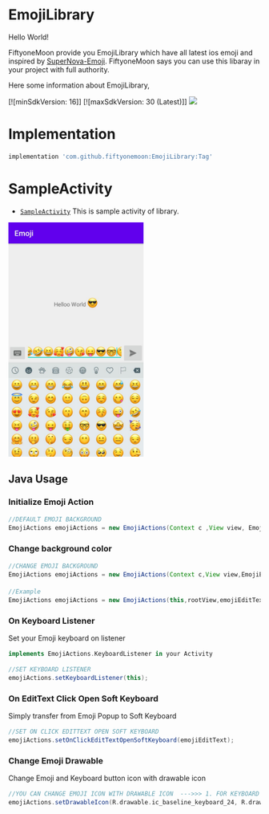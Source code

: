 # EmojiLibrary
Hello World!

FiftyoneMoon provide you EmojiLibrary which have all latest ios emoji and inspired by [SuperNova-Emoji](https://github.com/hani-momanii/SuperNova-Emoji).
FiftyoneMoon says you can use this libaray in your project with full authority.

Here some information about EmojiLibrary,

[![minSdkVersion: 16]]
[![maxSdkVersion: 30 (Latest)]]
[![](https://jitpack.io/v/fiftyonemoon/EmojiLibrary.svg)](https://jitpack.io/#fiftyonemoon/EmojiLibrary)

# Implementation
```groovy
implementation 'com.github.fiftyonemoon:EmojiLibrary:Tag'
```

# SampleActivity
- [`SampleActivity`](app/src/main/java/com/fiftyonemoon/SampleActivity.java) This is sample activity of library. 

<img src="./Images/ios_emoji.jpeg" alt="Normal Keyboard" width="270">


## Java Usage

### Initialize Emoji Action

```groovy
//DEFAULT EMOJI BACKGROUND
EmojiActions emojiActions = new EmojiActions(Context c ,View view, EmojiEditText emojiEditText, ImageButton emojiButton);
```

### Change background color

```groovy
//CHANGE EMOJI BACKGROUND
EmojiActions emojiActions = new EmojiActions(Context c,View view,EmojiEditText emojiEditText,ImageButton emojiButton,String iconPressedColor,String tabsColor,String backgroundColor);

//Example
EmojiActions emojiActions = new EmojiActions(this,rootView,emojiEditText,emojiButton,"#495C66","#FF4081","#FFFFFF");
```

### On Keyboard Listener
Set your Emoji keyboard on listener

```groovy
implements EmojiActions.KeyboardListener in your Activity
```

```groovy
//SET KEYBOARD LISTENER
emojiActions.setKeyboardListener(this);
```
### On EditText Click Open Soft Keyboard
Simply transfer from Emoji Popup to Soft Keyboard 

```groovy
//SET ON CLICK EDITTEXT OPEN SOFT KEYBOARD
emojiActions.setOnClickEditTextOpenSoftKeyboard(emojiEditText);
```

### Change Emoji Drawable
Change Emoji and Keyboard button icon with drawable icon

```groovy
//YOU CAN CHANGE EMOJI ICON WITH DRAWABLE ICON  --->>> 1. FOR KEYBOARD 2. FOR EMOJI ICON
emojiActions.setDrawableIcon(R.drawable.ic_baseline_keyboard_24, R.drawable.ic_baseline_emoji_emotions_24);
```

